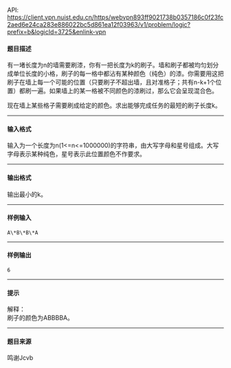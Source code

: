 API: https://client.vpn.nuist.edu.cn/https/webvpn893ff9021738b0357186c0f23fc2aed6e24ca283e886022bc5d861ea12f03963/v1/problem/logic?prefix=b&logicId=3725&enlink-vpn

#### 题目描述

有一堵长度为n的墙需要刷漆，你有一把长度为k的刷子。墙和刷子都被均匀划分成单位长度的小格，刷子的每一格中都沾有某种颜色（纯色）的漆。你需要用这把刷子在墙上每一个可能的位置（只要刷子不超出墙，且对准格子；共有n-k+1个位置）都刷一遍。如果墙上的某一格被不同颜色的漆刷过，那么它会呈现混合色。

现在墙上某些格子需要刷成给定的颜色。求出能够完成任务的最短的刷子长度k。

---

#### 输入格式

输入为一个长度为n(1<=n<=1000000)的字符串，由大写字母和星号组成。大写字母表示某种纯色，星号表示此位置颜色不作要求。

---

#### 输出格式

输出最小的k。

---

#### 样例输入
```
A\*B\*B\*A
```

---

#### 样例输出
```
6
```

---

#### 提示

解释：  
刷子的颜色为ABBBBA。

---

#### 题目来源

鸣谢Jcvb